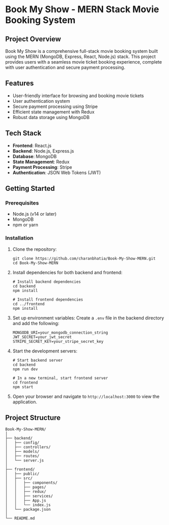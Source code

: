 # Book My Show - MERN Stack Movie Booking System

## Project Overview

Book My Show is a comprehensive full-stack movie booking system built using the MERN (MongoDB, Express, React, Node.js) stack. This project provides users with a seamless movie ticket booking experience, complete with user authentication and secure payment processing.

## Features

- User-friendly interface for browsing and booking movie tickets
- User authentication system
- Secure payment processing using Stripe
- Efficient state management with Redux
- Robust data storage using MongoDB

## Tech Stack

- **Frontend**: React.js
- **Backend**: Node.js, Express.js
- **Database**: MongoDB
- **State Management**: Redux
- **Payment Processing**: Stripe
- **Authentication**: JSON Web Tokens (JWT)

## Getting Started

### Prerequisites

- Node.js (v14 or later)
- MongoDB
- npm or yarn

### Installation

1. Clone the repository:
   ```
   git clone https://github.com/charanbhatia/Book-My-Show-MERN.git
   cd Book-My-Show-MERN
   ```

2. Install dependencies for both backend and frontend:
   ```
   # Install backend dependencies
   cd backend
   npm install

   # Install frontend dependencies
   cd ../frontend
   npm install
   ```

3. Set up environment variables:
   Create a `.env` file in the backend directory and add the following:
   ```
   MONGODB_URI=your_mongodb_connection_string
   JWT_SECRET=your_jwt_secret
   STRIPE_SECRET_KEY=your_stripe_secret_key
   ```

4. Start the development servers:
   ```
   # Start backend server
   cd backend
   npm run dev

   # In a new terminal, start frontend server
   cd frontend
   npm start
   ```

5. Open your browser and navigate to `http://localhost:3000` to view the application.

## Project Structure

```
Book-My-Show-MERN/
│
├── backend/
│   ├── config/
│   ├── controllers/
│   ├── models/
│   ├── routes/
│   └── server.js
│
├── frontend/
│   ├── public/
│   ├── src/
│   │   ├── components/
│   │   ├── pages/
│   │   ├── redux/
│   │   ├── services/
│   │   ├── App.js
│   │   └── index.js
│   └── package.json
│
└── README.md
```
